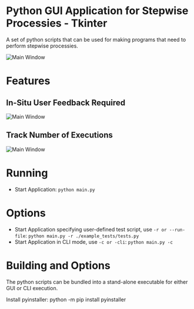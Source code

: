 # Python GUI Application for Stepwise Processies - Tkinter
A set of python scripts that can be used for making programs that need to perform stepwise processies.

![Main Window](https://github.com/chrisjohn404/python-gui-application-for-stepwise-processies-tkinter/blob/master/docs/screen-capture.jpg?raw=true)

# Features
## In-Situ User Feedback Required
![Main Window](https://github.com/chrisjohn404/python-gui-application-for-stepwise-processies-tkinter/blob/master/docs/ui-messages.jpg?raw=true)

## Track Number of Executions
![Main Window](https://github.com/chrisjohn404/python-gui-application-for-stepwise-processies-tkinter/blob/master/docs/test-complete.jpg?raw=true)

# Running
* Start Application: `python main.py`

# Options
* Start Application specifying user-defined test script, use `-r or --run-file`: `python main.py -r ./example_tests/tests.py`
* Start Application in CLI mode, use `-c or -cli`: `python main.py -c`

# Building and Options
The python scripts can be bundled into a stand-alone executable for either GUI or CLI execution.

Install pyinstaller:
python -m pip install pyinstaller


